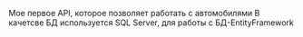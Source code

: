 Мое первое API, которое позволяет работать с автомобилями
В качетсве БД используется SQL Server, для работы с БД-EntityFramework
